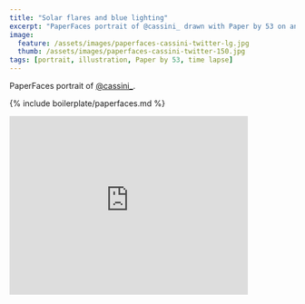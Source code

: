 ```yaml
---
title: "Solar flares and blue lighting"
excerpt: "PaperFaces portrait of @cassini_ drawn with Paper by 53 on an iPad."
image: 
  feature: /assets/images/paperfaces-cassini-twitter-lg.jpg
  thumb: /assets/images/paperfaces-cassini-twitter-150.jpg
tags: [portrait, illustration, Paper by 53, time lapse]
---
```


PaperFaces portrait of [@cassini_](http://twitter.com/cassini_).

{% include boilerplate/paperfaces.md %}

<iframe width="420" height="315" src="https://www.youtube.com/embed/suObiibat7A" frameborder="0"> </iframe>
